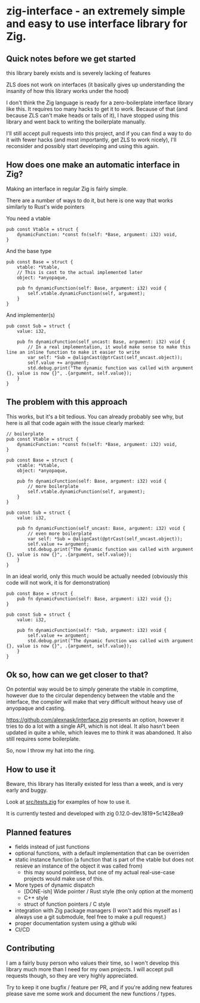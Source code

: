 # zig-interface - an extremely simple and easy to use interface library for Zig.

## Quick notes before we get started

this library barely exists and is severely lacking of features

ZLS does not work on interfaces (it basically gives up understanding the insanity of how this library works under the hood)

I don't think the Zig language is ready for a zero-boilerplate interface library like this. It requires too many hacks to get it to work. Because of that (and because ZLS can't make heads or tails of it), I have stopped using this library and went back to writing the boilerplate manually.

I'll still accept pull requests into this project, and if you can find a way to do it with fewer hacks (and most importantly, get ZLS to work nicely), I'll reconsider and possibly start developing and using this again.

## How does one make an automatic interface in Zig?

Making an interface in regular Zig is fairly simple.

There are a number of ways to do it, but here is one way that works similarly to Rust's wide pointers

You need a vtable
```Zig
pub const Vtable = struct {
    dynamicFunction: *const fn(self: *Base, argument: i32) void,
}
```

And the base type
```Zig
pub const Base = struct {
    vtable: *Vtable,
    // This is cast to the actual implemented later
    object: *anyopaque,

    pub fn dynamicFunction(self: Base, argument: i32) void {
        self.vtable.dynamicFunction(self, argument);
    }
}
```

And implementer(s)
```Zig
pub const Sub = struct {
    value: i32,

    pub fn dynamicFunction(self_uncast: Base, argument: i32) void {
        // In a real implementation, it would make sense to make this line an inline function to make it easier to write
        var self: *Sub = @alignCast(@ptrCast(self_uncast.object));
        self.value += argument;
        std.debug.print("The dynamic function was called with argument {}, value is now {}", .{argument, self.value});
    }
}
```

## The problem with this approach

This works, but it's a bit tedious. You can already probably see why, but here is all that code again with the issue clearly marked:

```Zig
// boilerplate
pub const Vtable = struct {
    dynamicFunction: *const fn(self: *Base, argument: i32) void,
}

pub const Base = struct {
    vtable: *Vtable,
    object: *anyopaque,

    pub fn dynamicFunction(self: Base, argument: i32) void {
        // more boilerplate
        self.vtable.dynamicFunction(self, argument);
    }
}

pub const Sub = struct {
    value: i32,

    pub fn dynamicFunction(self_uncast: Base, argument: i32) void {
        // even more boilerplate
        var self: *Sub = @alignCast(@ptrCast(self_uncast.object));
        self.value += argument;
        std.debug.print("The dynamic function was called with argument {}, value is now {}", .{argument, self.value});
    }
}
```

In an ideal world, only this much would be actually needed (obviously this code will not work, it is for demonstration)

```Zig
pub const Base = struct {
    pub fn dynamicFunction(self: Base, argument: i32) void {};
}

pub const Sub = struct {
    value: i32,

    pub fn dynamicFunction(self: *Sub, argument: i32) void {
        self.value += argument;
        std.debug.print("The dynamic function was called with argument {}, value is now {}", .{argument, self.value});
    }
}
```

## Ok so, how can we get closer to that?

On potential way would be to simply generate the vtable in comptime, however due to the circular dependency between the vtable and the interface, the compiler will make that very difficult without heavy use of anyopaque and casting.

https://github.com/alexnask/interface.zig presents an option, however it tries to do a lot with a single API, which is not ideal. It also hasn't been updated in quite a while, which leaves me to think it was abandoned. It also still requires some boilerplate.

So, now I throw my hat into the ring.

## How to use it

Beware, this library has literally existed for less than a week, and is very early and buggy.

Look at [src/tests.zig](src/tests.zig) for examples of how to use it.

It is currently tested and developed with zig 0.12.0-dev.1819+5c1428ea9

## Planned features
- fields instead of just functions
- optional functions, with a default implementation that can be overriden
- static instance function (a function that is part of the vtable but does not resieve an instance of the object it was called from)
    - this may sound pointless, but one of my actual real-use-case projects would make use of this.
- More types of dynamic dispatch
    - [DONE-ish] Wide pointer / Rust style (the only option at the moment)
    - C++ style
    - struct of function pointers / C style
- integration with Zig package managers (I won't add this myself as I always use a git submodule, feel free to make a pull request.)
- proper documentation system using a github wiki
- CI/CD

## Contributing

I am a fairly busy person who values their time, so I won't develop this library much more than I need for my own projects. I will accept pull requests though, so they are very highly appreciated.

Try to keep it one bugfix / feature per PR, and if you're adding new features please save me some work and document the new functions / types.
